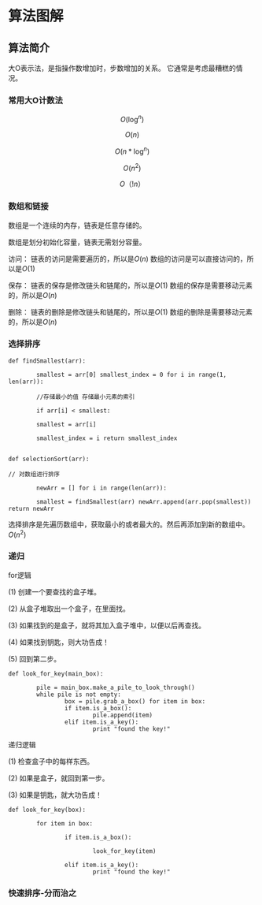 # 算法图解

## 算法简介

大O表示法，是指操作数增加时，步数增加的关系。
它通常是考虑最糟糕的情况。

### 常用大O计数法

$$
O(\log^n)
$$

$$
O(n)
$$

$$
O(n * \log^n)
$$

$$
O(n^2)
$$

$$
O（!n）
$$



### 数组和链接

数组是一个连续的内存，链表是任意存储的。

数组是划分初始化容量，链表无需划分容量。

访问：
链表的访问是需要遍历的，所以是$O(n)$
数组的访问是可以直接访问的，所以是$O(1)$

保存：
链表的保存是修改链头和链尾的，所以是$O(1)$
数组的保存是需要移动元素的，所以是$O(n)$

删除：
链表的删除是修改链头和链尾的，所以是$O(1)$
数组的删除是需要移动元素的，所以是$O(n)$



### 选择排序

```
def findSmallest(arr):

		smallest = arr[0] smallest_index = 0 for i in range(1, len(arr)):

		//存储最小的值 存储最小元素的索引

		if arr[i] < smallest:

		smallest = arr[i]

		smallest_index = i return smallest_index
		
		
def selectionSort(arr):

// 对数组进行排序

		newArr = [] for i in range(len(arr)):

		smallest = findSmallest(arr) newArr.append(arr.pop(smallest)) return newArr
```



选择排序是先遍历数组中，获取最小的或者最大的。然后再添加到新的数组中。$O(n^2)$

### 递归



for逻辑

(1) 创建一个要查找的盒子堆。

(2) 从盒子堆取出一个盒子，在里面找。

(3) 如果找到的是盒子，就将其加入盒子堆中，以便以后再查找。

(4) 如果找到钥匙，则大功告成！

(5) 回到第二步。

```
def look_for_key(main_box):

		pile = main_box.make_a_pile_to_look_through() 
		while pile is not empty:
				box = pile.grab_a_box() for item in box:
				if item.is_a_box():
						pile.append(item) 
				elif item.is_a_key():
						print "found the key!"
```

递归逻辑

(1) 检查盒子中的每样东西。

(2) 如果是盒子，就回到第一步。

(3) 如果是钥匙，就大功告成！

```
def look_for_key(box):

		for item in box:

				if item.is_a_box():

						look_for_key(item) 
						
				elif item.is_a_key():
						print "found the key!"
```



### 快速排序-分而治之

























